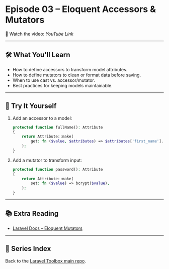 # Episode 03 – Eloquent Accessors & Mutators

🎥 Watch the video: _YouTube Link_

---

## 🛠 What You'll Learn

- How to define accessors to transform model attributes.
- How to define mutators to clean or format data before saving.
- When to use cast vs. accessor/mutator.
- Best practices for keeping models maintainable.

---

## 🚀 Try It Yourself

1. Add an accessor to a model:
   ```php
   protected function fullName(): Attribute
   {
       return Attribute::make(
           get: fn ($value, $attributes) => $attributes['first_name'].' '.$attributes['last_name'],
       );
   }
2. Add a mutator to transform input:
   ```php
   protected function password(): Attribute
   {
       return Attribute::make(
           set: fn ($value) => bcrypt($value),
       );
   }
   ```

---

## 📚 Extra Reading

- [Laravel Docs – Eloquent Mutators](https://laravel.com/docs/12.x/eloquent-mutators)

---

## 🔗 Series Index

Back to the [Laravel Toolbox main repo](https://github.com/juststeveking/laravel-toolbox).
